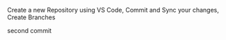 Create a new Repository using VS Code,
Commit and Sync your changes, 
Create Branches


second commit